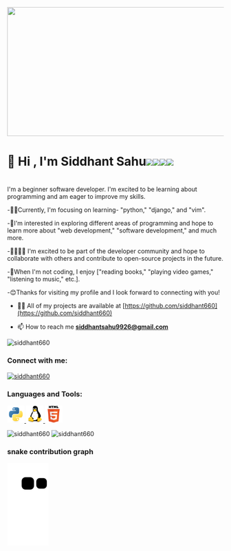 <img src="https://i.pinimg.com/originals/76/1e/b7/761eb728134243adecd752587e2a2dde.gif" width=1320 height=300>
 
 # 👋 Hi , I'm Siddhant Sahu<img src="https://emoji.slack-edge.com/T0172CCPGUW/party-blob/d7253707fa13e9ee.gif" width="30"/><img src="https://emoji.slack-edge.com/T0172CCPGUW/party-blob/d7253707fa13e9ee.gif" width="30"/><img src="https://emoji.slack-edge.com/T0172CCPGUW/party-blob/d7253707fa13e9ee.gif" width="30"/><img src="https://emoji.slack-edge.com/T0172CCPGUW/party-blob/d7253707fa13e9ee.gif" width="30"/></h2> <h1 align="center" > </h1>  
<p>  
I'm a beginner software developer. I'm excited to be learning about programming and am eager to improve my skills.

-👨‍💻Currently, I'm focusing on learning- "python," "django," and "vim". 
   
-🤔I'm interested in exploring different areas of programming and hope to learn more about "web development," "software development," and much more.

-👨‍💻👩‍💻  I'm excited to be part of the developer community and hope to collaborate with others and contribute to open-source projects in the future.

-🎨When I'm not coding, I enjoy ["reading books," "playing video games," "listening to music," etc.]. 
  
-😊Thanks for visiting my profile and I look forward to connecting with you!

</p>

- 👨‍💻 All of my projects are available at [https://github.com/siddhant660](https://github.com/siddhant660)

- 📫 How to reach me **siddhantsahu9926@gmail.com**

<p align="left"> <img src="https://komarev.com/ghpvc/?username=siddhant660&label=Profile%20views&color=0e75b6&style=flat" alt="siddhant660" /> </p>

<h3 align="left">Connect with me:</h3>
<p align="left">
<a href="https://www.instagram.com/" target="blank"><img align="center" src="https://raw.githubusercontent.com/rahuldkjain/github-profile-readme-generator/master/src/images/icons/Social/instagram.svg" alt="siddhant660" height="30" width="40" /></a>
</p>

<h3 align="left">Languages and Tools:</h3>
<p align="left"> <a href="https://www.python.org" target="_blank" rel="noreferrer"> <img src="https://raw.githubusercontent.com/devicons/devicon/master/icons/python/python-original.svg" alt="python" width="40" height="40"/> </a>  <a href="https://www.linux.org/" target="_blank" rel="noreferrer"> <img src="https://raw.githubusercontent.com/devicons/devicon/master/icons/linux/linux-original.svg" alt="linux" width="40" height="40"/> </a> <a href="https://www.w3.org/html/" target="_blank" rel="noreferrer"> <img src="https://raw.githubusercontent.com/devicons/devicon/master/icons/html5/html5-original-wordmark.svg" alt="html5" width="40" height="40"/> </a> </p>



  <img src="https://github-readme-stats.vercel.app/api?username=siddhant660&show_icons=true&locale=en&count_private=true&bg_color=663399&title_color=fff&text_color=fff" alt="siddhant660" width="400" />

<img src="https://github-readme-stats.vercel.app/api/top-langs?username=siddhant660&show_icons=true&locale=en&layout=compact&bg_color=663399&title_color=fff&text_color=fff" alt="siddhant660" width="400" />

<h3 align="left">snake contribution graph </h3>

![snake animation](https://github.com/siddhant660/siddhant660/blob/output/github-contribution-grid-snake.svg)

